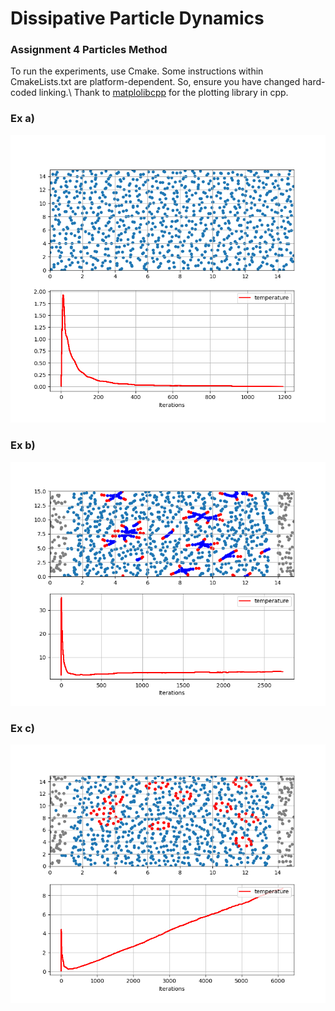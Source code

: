 # Dissipative Particle Dynamics
### Assignment 4 Particles Method
To run the experiments, use Cmake. Some instructions within CmakeLists.txt are platform-dependent. So, ensure you have changed hard-coded linking.\\
Thank to [matplolibcpp](https://github.com/lava/matplotlib-cpp) for the plotting library in cpp.

### Ex a)

![alt text](images/ex_a.png "test A")

### Ex b)

![alt text](images/ex_b.png "test B")

### Ex c)
![alt text](images/ex_c.png "test C")